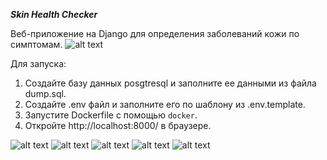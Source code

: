 ***Skin Health Checker***

Веб-приложение на Django для определения заболеваний кожи по симптомам.
![alt text](https://github.com/user-attachments/assets/ca92a479-d24c-4bf7-8010-4e8acfeefd38)

Для запуска:
1. Создайте базу данных posgtresql и заполните ее данными из файла dump.sql.
2. Создайте .env файл и заполните его по шаблону из .env.template.
3. Запустите Dockerfile с помощью `docker`.
4. Откройте http://localhost:8000/ в браузере.

![alt text](https://github.com/user-attachments/assets/bf0cad93-f15e-4c06-903c-848888053d41)
![alt text](https://github.com/user-attachments/assets/31f54bc0-dfac-4a41-83cc-cebfeadd070d)
![alt text](https://github.com/user-attachments/assets/6d3aedbd-5b2e-4e38-9021-0b133cda9a65)
![alt text](https://github.com/user-attachments/assets/9e371071-30d5-44e4-835c-557ecae5a8be)
![alt text](https://github.com/user-attachments/assets/0addd488-6e61-4b1f-a2f0-706a096b50fa)
